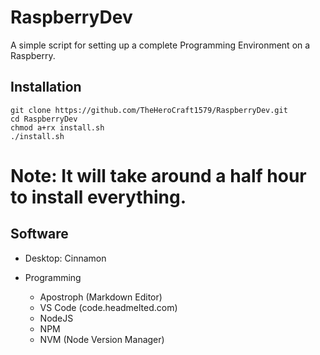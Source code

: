 # RaspberryDev

A simple script for setting up a complete Programming Environment on a Raspberry. 


## Installation

    git clone https://github.com/TheHeroCraft1579/RaspberryDev.git
    cd RaspberryDev
    chmod a+rx install.sh
    ./install.sh

  # Note: It will take around a half hour to install everything. 

## Software

 * Desktop: Cinnamon

 * Programming
   * Apostroph (Markdown Editor) 
   * VS Code (code.headmelted.com)
   * NodeJS
   * NPM
   * NVM (Node Version Manager) 
